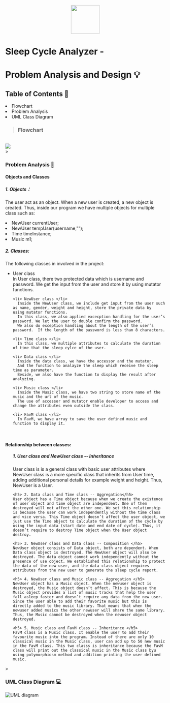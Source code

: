 <p align="center">
  <img src="." width="90" height="90">
</p>

<h1>Sleep Cycle Analyzer - </h1>
<h1>Problem Analysis and Design 💡</h1>
<h2>Table of Contents 🧾 </h2>
  <li> Flowchart </li>
  <li> Problem Analysis </li>
  <li> UML Class Diagram </li>

> <h3> Flowchart </h3>
  <br />
    <img src = https://github.com/jjn7702/SECJ1023-PT2/blob/main/Submission/sec08_23242/DreamCatcher/Problem%20Analysis%20and%20Design/flowchart(updated).jpg>
  <br />
> <h3> Problem Analysis 📝 </h3>
<h4> Objects and Classes </h4>
<h5> 1. Objects：</h5>
 
The user act as an object. When a new user is created, a new object is created. Thus, inside our program we have multiple objects for multiple class such as:
    <li> <mk>NewUser currentUser;</mk></li>
    <li> NewUser tempUser(username,""); </li> 
    <li> Time timeInstance; </li>
    <li> Music m1; </li> 
    
  </ul>
<h5> 2. Classes: </h5>

The following classes in involved in the project: 
  <ul>
    <li> User class </li> 
      In User class, there two protected data which is username and password. We get the input from the user and store it by using mutator functions.
    
    <li> NewUser class </li>
      Inside the NewUser class, we include get input from the user such as name, gender, weight and height, store the private data by  using mutator functions. 
      In this class, we also applied excecption handling for the user’s password. We let the user to double confirm the password.
      We also do exception handling about the length of the user’s password.  If the length of the password is less than 8 characters.
      
    <li> Time class </li>
      In this class, we multiple attributes to calculate the duration of time that the sleep cylce of the user.
      
    <li> Data class </li>
      Inside the data class, we have the accessor and the mutator.
      And the function to analayze the sleep which receive the sleep time as parameter.
      Beside, we also have the function to display the result after analyzing.
      
    <li> Music class </li>
      Inside the Music class, we have two string to store name of the music and the url of the music.
      The use of accessor and mutator enable developer to access and change the attributes even outside the class. 
      
    <li> FavM class </li>
      In FavM, we have array to save the user defined music and function to display it.
  </ul>
  <br />
<h4> Relationship between classes: </h4>
  <ul>
    <h5> 1. User class and NewUser class -- Inheritance</h5>
    User class is is a general class with basic user attributes where NewUser class is a more specific class that inherits from User time, adding additional personal details for example weight and height. Thus, NewUser is a User. 
    
    <h5> 2. Data class and Time class -- Aggregation</h5>
    User object has a Time object because when we create the existence of user object and time object are independent. One of them destroyed will not affect the other one. We set this relationship is because the user can work independently without the time class and vice versa. This Time object doesn’t affect the user object, we just use the Time object to calculate the duration of the cycle by using the input data (start date and end date of cycle). Thus, it doesn’t require to destroy Time object when the User object destroy. 
    
    <h5> 3. NewUser class and Data class -- Composition </h5>
    NewUser object consists of Data object, both are dependent. When Data class object is destroyed. The NewUser object will also be destroyed. The data object cannot work independently without the presence of use object. We established this relationship to protect the data of the new user, and the data class object requires attributes from the new user to generate the sleep cycle report. 
    
    <h5> 4. NewUser class and Music class -- Aggregation </h5>
    NewUser object has a Music object. When the newuser object is destroyed, the Music object doesn’t affect. This is because the Music object provides a list of music tracks that help the user fall asleep faster and doesn’t require any data from the new user. Since the user able to add their favorite music but this is directly added to the music library. That means that when the newuser added musics the other newuser will share the same library. Thus, the Music cannot be destroyed when the newuser object destroyed. 
    
    <h5> 5. Music class and FavM class -- Inheritance </h5>
    FavM class is a Music class. It enable the user to add their favourite music into the program. Instead of there are only 10 classical music in the Music class, user can add up to 50 new music in the FavM class. This two classs is inheritance because the FavM class will print out the classical music in the Music class byu using polymorphiosm method and addition printing the user defined music. 
 </ul>
> <h3> UML Class Diagram 💻</h3>

![UML diagram](https://github.com/jjn7702/SECJ1023-PT2/blob/main/Submission/sec08_23242/DreamCatcher/Problem%20Analysis%20and%20Design/DreamCatcherUMLDiagram.jpg)


